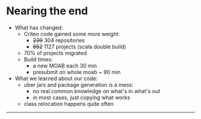 # Nearing the end

- What has changed:
   - Criteo code gained some more weight:
      - ~~239~~ 304 repositories
      - ~~652~~ 1127 projects (scala double build)
   - 70% of projects migrated
   - Build times:
      - a new MOAB each 30 min
      - presubmit on whole moab ~ 90 min
- What we learned about our code:
   - uber jars and package generation is a mess:
      - no real common knowledge on what's in what's out
      - in most cases, just copying what works
   - class relocation happens quite often

---
